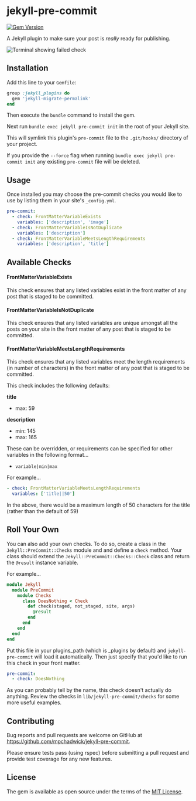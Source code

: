 # jekyll-pre-commit

[![Gem Version](https://badge.fury.io/rb/jekyll-pre-commit.svg)](https://badge.fury.io/rb/jekyll-pre-commit)

A Jekyll plugin to make sure your post is _really_ ready for publishing.

![Terminal showing failed check](http://i.imgur.com/9PzDMiB.jpg)

## Installation

Add this line to your `Gemfile`:

```ruby
group :jekyll_plugins do
  gem 'jekyll-migrate-permalink'
end
```

Then execute the `bundle` command to install the gem.

Next run `bundle exec jekyll pre-commit init` in the root of your Jekyll site. 

This will symlink this plugin's `pre-commit` file to the `.git/hooks/` directory of your project.

If you provide the `--force` flag when running `bundle exec jekyll pre-commit init` any existing `pre-commit` file will be deleted.

## Usage

Once installed you may choose the pre-commit checks you would like to use by listing them in your site's `_config.yml`.

```yaml
pre-commit:
  - check: FrontMatterVariableExists
    variables: ['description', 'image']
  - check: FrontMatterVariableIsNotDuplicate
    variables: ['description']
  - check: FrontMatterVariableMeetsLengthRequirements
    variables: ['description', 'title']
```

## Available Checks

#### FrontMatterVariableExists

This check ensures that any listed variables exist in the front matter of any post that is staged to be committed.

#### FrontMatterVariableIsNotDuplicate

This check ensures that any listed variables are unique amongst all the posts on your site in the front matter of any post that is staged to be committed.

#### FrontMatterVariableMeetsLengthRequirements

This check ensures that any listed variables meet the length requirements (in number of characters) in the front matter of any post that is staged to be committed.

This check includes the following defaults:

**title**

- max: 59

**description**

- min: 145
- max: 165

These can be overridden, or requirements can be specified for other variables in the following format...

- `variable|min|max`

For example...

```yaml
- check: FrontMatterVariableMeetsLengthRequirements
  variables: ['title||50']
```

In the above, there would be a maximum length of 50 characters for the title (rather than the default of 59)

## Roll Your Own

You can also add your own checks. To do so, create a class in the `Jekyll::PreCommit::Checks` module and and define a `check` method. Your class should extend the `Jekyll::PreCommit::Checks::Check` class and return the `@result` instance variable. 

For example...

```ruby
module Jekyll
  module PreCommit
    module Checks
      class DoesNothing < Check
        def check(staged, not_staged, site, args)
          @result
        end
      end
    end
  end
end
```

Put this file in your plugins_path (which is _plugins by default) and `jekyll-pre-commit` will load it automatically. Then just specify that you'd like to run this check in your front matter.

```yaml
pre-commit:
  - check: DoesNothing
```

As you can probably tell by the name, this check doesn't actually do anything. Review the checks in `lib/jekyll-pre-commit/checks` for some more useful examples.

## Contributing

Bug reports and pull requests are welcome on GitHub at https://github.com/mpchadwick/jekyll-pre-commit.

Please ensure tests pass (using rspec) before submitting a pull request and provide test coverage for any new features.

## License

The gem is available as open source under the terms of the [MIT License](http://opensource.org/licenses/MIT).

